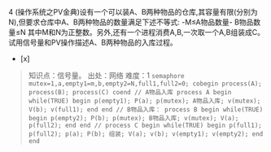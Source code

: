 4
(操作系统之PV金典)设有一个可以装A、B两种物品的仓库,其容量有限(分别为N),但要求仓库中A、B两种物品的数量满足下述不等式: -M≤A物品数量-
B物品数量≤N 其中M和N为正整数。另外,还有一个进程消费A,B,一次取一个A,B组装成C。 试用信号量和PV操作描述A、B两种物品的入库过程。  
- [x]  

> 知识点：信号量。
> 出处：网络
> 难度：1
>     ```
>     semaphore mutex=1,a,empty1=m,b,empty2=N,full1,full2=0;
>     cobegin
>         process(A);
>         process(B);
>         process(C)
>     coend
>     // A物品入库
>     process A
>     begin
>         while(TRUE)
>         begin
>             p(empty1);
>             P(a);
>             p(mutex);
>             A物品入库;
>             v(mutex);
>             V(b);
>             v(full1);
>         end
>     end
>     // B物品入库：
>     process B
>     begin
>         while(TRUE)
>         begin
>             p(empty2);
>             P(b);
>             p(mutex);
>             B物品入库;
>             v(mutex);
>             V(a);
>             p(full2);
>         end
>     end
>     // process C
>     begin
>         while(TRUE)
>         begin
>             p(full1);
>             p(full2);
>             p(a);
>             P(b);
>             组装;
>             V(a);
>             v(b);
>             v(empty1);
>             v(empty2);
>         end
>     end
>     ```
>   
